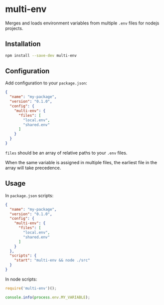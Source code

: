 # multi-env
Merges and loads environment variables from multiple `.env` files for nodejs projects.

## Installation

```bash
npm install --save-dev multi-env
```

## Configuration

Add configuration to your `package.json`:

```json
{
  "name": "my-package",
  "version": "0.1.0",
  "config": {
    "multi-env": {
      "files": [
        "local.env",
        "shared.env"
      ]
    }
  }
}
```

`files` should be an array of relative paths to your `.env` files.

When the same variable is assigned in multiple files, the earliest file in the array will take precedence.

## Usage

In `package.json` scripts:

```json
{
  "name": "my-package",
  "version": "0.1.0",
  "config": {
    "multi-env": {
      "files": [
        "local.env",
        "shared.env"
      ]
    }
  },
  "scripts": {
    "start": "multi-env && node ./src"
  }
}
```

In node scripts:

```javascript
require('multi-env')();

console.info(process.env.MY_VARIABLE);
```